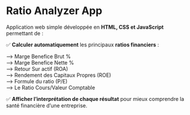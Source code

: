 # Ratio Analyzer App

Application web simple développée en **HTML, CSS et JavaScript** permettant de :

✅ **Calculer automatiquement** les principaux **ratios financiers** :  

--> Marge Benefice Brut %<br>
--> Marge Benefice Nette %<br>
--> Retour Sur actif (ROA)<br>
--> Rendement des Capitaux Propres (ROE)<br>
--> Formule du ratio (P/E)<br>
--> Le Ratio Cours/Valeur Comptable<br>


✅ **Afficher l’interprétation de chaque résultat** pour mieux comprendre la santé financière d’une entreprise.
